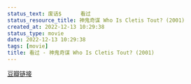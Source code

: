```yaml
---
status_text: 废话$      看过
status_resource_title: 神鬼奇谋 Who Is Cletis Tout?‎ (2001)
created_at: 2022-12-13 10:29:38
status_type: movie
date: 2022-12-13 10:29:38
tags: [movie]
title: 看过 - 神鬼奇谋 Who Is Cletis Tout?‎ (2001)
---
```

[豆瓣链接](https://movie.douban.com/subject/1297547/)
